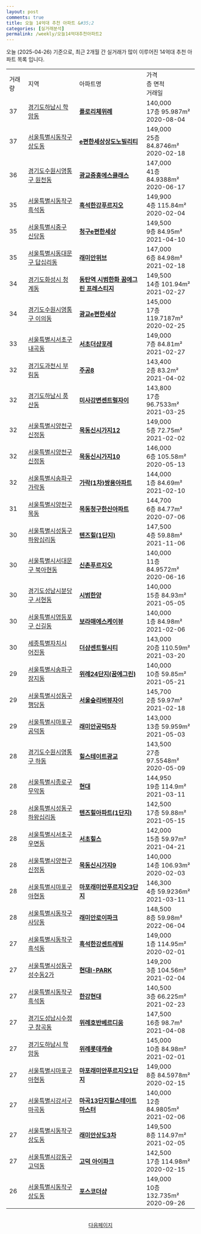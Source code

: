 ```yaml
---
layout: post
comments: true
title: 오늘 14억대 추천 아파트 &#35;2
categories: [실거래분석]
permalink: /weekly/오늘14억대추천아파트2
---
```


오늘 (2025-04-26) 기준으로, 최근 2개월 간 실거래가 많이 이루어진 14억대 추천 아파트 목록 입니다.

<table class="sortable">
  <tr>
    <td>거래량</td>
    <td>지역</td>
    <td>아파트명</td>
    <td>가격<br>층 면적<br>거래일</td>
  </tr>

  <tr class="item">
    <td>37</td>
    <td><a href="/apt/경기도하남시학암동">경기도하남시 학암동</a></td>
    <td style="font-weight: bold;"><a href="/apt/경기도하남시학암동플로리체위례">플로리체위례</a></td>
    <td>140,000<br>17층  95.987m²<br>2020-08-04</td>
  </tr>

  <tr class="item">
    <td>37</td>
    <td><a href="/apt/서울특별시동작구상도동">서울특별시동작구 상도동</a></td>
    <td style="font-weight: bold;"><a href="/apt/서울특별시동작구상도동e편한세상상도노빌리티">e편한세상상도노빌리티</a></td>
    <td>149,000<br>25층  84.8746m²<br>2020-02-18</td>
  </tr>

  <tr class="item">
    <td>36</td>
    <td><a href="/apt/경기도수원시영통구원천동">경기도수원시영통구 원천동</a></td>
    <td style="font-weight: bold;"><a href="/apt/경기도수원시영통구원천동광교중흥에스클래스">광교중흥에스클래스</a></td>
    <td>147,000<br>41층  84.9388m²<br>2020-06-17</td>
  </tr>

  <tr class="item">
    <td>35</td>
    <td><a href="/apt/서울특별시동작구흑석동">서울특별시동작구 흑석동</a></td>
    <td style="font-weight: bold;"><a href="/apt/서울특별시동작구흑석동흑석한강푸르지오">흑석한강푸르지오</a></td>
    <td>149,900<br>4층  115.84m²<br>2020-02-04</td>
  </tr>

  <tr class="item">
    <td>35</td>
    <td><a href="/apt/서울특별시중구신당동">서울특별시중구 신당동</a></td>
    <td style="font-weight: bold;"><a href="/apt/서울특별시중구신당동청구e편한세상">청구e편한세상</a></td>
    <td>149,500<br>9층  84.95m²<br>2021-04-10</td>
  </tr>

  <tr class="item">
    <td>35</td>
    <td><a href="/apt/서울특별시동대문구답십리동">서울특별시동대문구 답십리동</a></td>
    <td style="font-weight: bold;"><a href="/apt/서울특별시동대문구답십리동래미안위브">래미안위브</a></td>
    <td>147,000<br>6층  84.98m²<br>2021-02-18</td>
  </tr>

  <tr class="item">
    <td>34</td>
    <td><a href="/apt/경기도화성시청계동">경기도화성시 청계동</a></td>
    <td style="font-weight: bold;"><a href="/apt/경기도화성시청계동동탄역시범한화꿈에그린프레스티지">동탄역 시범한화 꿈에그린 프레스티지</a></td>
    <td>149,500<br>14층  101.94m²<br>2021-02-27</td>
  </tr>

  <tr class="item">
    <td>34</td>
    <td><a href="/apt/경기도수원시영통구이의동">경기도수원시영통구 이의동</a></td>
    <td style="font-weight: bold;"><a href="/apt/경기도수원시영통구이의동광교e편한세상">광교e편한세상</a></td>
    <td>145,000<br>17층  119.7187m²<br>2020-02-25</td>
  </tr>

  <tr class="item">
    <td>33</td>
    <td><a href="/apt/서울특별시서초구내곡동">서울특별시서초구 내곡동</a></td>
    <td style="font-weight: bold;"><a href="/apt/서울특별시서초구내곡동서초더샵포레">서초더샵포레</a></td>
    <td>149,000<br>7층  84.81m²<br>2021-02-27</td>
  </tr>

  <tr class="item">
    <td>32</td>
    <td><a href="/apt/경기도과천시부림동">경기도과천시 부림동</a></td>
    <td style="font-weight: bold;"><a href="/apt/경기도과천시부림동주공8">주공8</a></td>
    <td>143,400<br>2층  83.2m²<br>2021-04-02</td>
  </tr>

  <tr class="item">
    <td>32</td>
    <td><a href="/apt/경기도하남시풍산동">경기도하남시 풍산동</a></td>
    <td style="font-weight: bold;"><a href="/apt/경기도하남시풍산동미사강변센트럴자이">미사강변센트럴자이</a></td>
    <td>143,800<br>17층  96.7533m²<br>2021-03-25</td>
  </tr>

  <tr class="item">
    <td>32</td>
    <td><a href="/apt/서울특별시양천구신정동">서울특별시양천구 신정동</a></td>
    <td style="font-weight: bold;"><a href="/apt/서울특별시양천구신정동목동신시가지12">목동신시가지12</a></td>
    <td>149,000<br>5층  72.75m²<br>2021-02-02</td>
  </tr>

  <tr class="item">
    <td>32</td>
    <td><a href="/apt/서울특별시양천구신정동">서울특별시양천구 신정동</a></td>
    <td style="font-weight: bold;"><a href="/apt/서울특별시양천구신정동목동신시가지10">목동신시가지10</a></td>
    <td>146,000<br>6층  105.58m²<br>2020-05-13</td>
  </tr>

  <tr class="item">
    <td>32</td>
    <td><a href="/apt/서울특별시송파구가락동">서울특별시송파구 가락동</a></td>
    <td style="font-weight: bold;"><a href="/apt/서울특별시송파구가락동가락(1차)쌍용아파트">가락(1차)쌍용아파트</a></td>
    <td>144,000<br>1층  84.69m²<br>2021-02-10</td>
  </tr>

  <tr class="item">
    <td>31</td>
    <td><a href="/apt/서울특별시양천구목동">서울특별시양천구 목동</a></td>
    <td style="font-weight: bold;"><a href="/apt/서울특별시양천구목동목동청구한신아파트">목동청구한신아파트</a></td>
    <td>144,700<br>6층  84.77m²<br>2020-07-06</td>
  </tr>

  <tr class="item">
    <td>30</td>
    <td><a href="/apt/서울특별시성동구하왕십리동">서울특별시성동구 하왕십리동</a></td>
    <td style="font-weight: bold;"><a href="/apt/서울특별시성동구하왕십리동텐즈힐(1단지)">텐즈힐(1단지)</a></td>
    <td>147,500<br>4층  59.88m²<br>2021-11-06</td>
  </tr>

  <tr class="item">
    <td>30</td>
    <td><a href="/apt/서울특별시서대문구북아현동">서울특별시서대문구 북아현동</a></td>
    <td style="font-weight: bold;"><a href="/apt/서울특별시서대문구북아현동신촌푸르지오">신촌푸르지오</a></td>
    <td>140,000<br>11층  84.9572m²<br>2020-06-16</td>
  </tr>

  <tr class="item">
    <td>30</td>
    <td><a href="/apt/경기도성남시분당구서현동">경기도성남시분당구 서현동</a></td>
    <td style="font-weight: bold;"><a href="/apt/경기도성남시분당구서현동시범한양">시범한양</a></td>
    <td>140,000<br>15층  84.93m²<br>2021-05-05</td>
  </tr>

  <tr class="item">
    <td>30</td>
    <td><a href="/apt/서울특별시영등포구신길동">서울특별시영등포구 신길동</a></td>
    <td style="font-weight: bold;"><a href="/apt/서울특별시영등포구신길동보라매에스케이뷰">보라매에스케이뷰</a></td>
    <td>140,000<br>1층  84.98m²<br>2021-02-06</td>
  </tr>

  <tr class="item">
    <td>30</td>
    <td><a href="/apt/세종특별자치시어진동">세종특별자치시 어진동</a></td>
    <td style="font-weight: bold;"><a href="/apt/세종특별자치시어진동더샵센트럴시티">더샵센트럴시티</a></td>
    <td>143,000<br>20층  110.59m²<br>2021-03-20</td>
  </tr>

  <tr class="item">
    <td>29</td>
    <td><a href="/apt/서울특별시송파구장지동">서울특별시송파구 장지동</a></td>
    <td style="font-weight: bold;"><a href="/apt/서울특별시송파구장지동위례24단지(꿈에그린)">위례24단지(꿈에그린)</a></td>
    <td>140,000<br>10층  59.85m²<br>2021-05-21</td>
  </tr>

  <tr class="item">
    <td>29</td>
    <td><a href="/apt/서울특별시성동구행당동">서울특별시성동구 행당동</a></td>
    <td style="font-weight: bold;"><a href="/apt/서울특별시성동구행당동서울숲리버뷰자이">서울숲리버뷰자이</a></td>
    <td>145,700<br>2층  59.97m²<br>2021-02-18</td>
  </tr>

  <tr class="item">
    <td>29</td>
    <td><a href="/apt/서울특별시마포구공덕동">서울특별시마포구 공덕동</a></td>
    <td style="font-weight: bold;"><a href="/apt/서울특별시마포구공덕동래미안공덕5차">래미안공덕5차</a></td>
    <td>143,000<br>13층  59.959m²<br>2021-05-03</td>
  </tr>

  <tr class="item">
    <td>28</td>
    <td><a href="/apt/경기도수원시영통구하동">경기도수원시영통구 하동</a></td>
    <td style="font-weight: bold;"><a href="/apt/경기도수원시영통구하동힐스테이트광교">힐스테이트광교</a></td>
    <td>143,500<br>27층  97.5548m²<br>2020-05-09</td>
  </tr>

  <tr class="item">
    <td>28</td>
    <td><a href="/apt/서울특별시종로구무악동">서울특별시종로구 무악동</a></td>
    <td style="font-weight: bold;"><a href="/apt/서울특별시종로구무악동현대">현대</a></td>
    <td>144,950<br>19층  114.9m²<br>2021-03-11</td>
  </tr>

  <tr class="item">
    <td>28</td>
    <td><a href="/apt/서울특별시성동구하왕십리동">서울특별시성동구 하왕십리동</a></td>
    <td style="font-weight: bold;"><a href="/apt/서울특별시성동구하왕십리동텐즈힐아파트(1단지)">텐즈힐아파트(1단지)</a></td>
    <td>142,500<br>17층  59.88m²<br>2021-05-15</td>
  </tr>

  <tr class="item">
    <td>28</td>
    <td><a href="/apt/서울특별시서초구우면동">서울특별시서초구 우면동</a></td>
    <td style="font-weight: bold;"><a href="/apt/서울특별시서초구우면동서초힐스">서초힐스</a></td>
    <td>142,000<br>15층  59.97m²<br>2021-04-21</td>
  </tr>

  <tr class="item">
    <td>28</td>
    <td><a href="/apt/서울특별시양천구신정동">서울특별시양천구 신정동</a></td>
    <td style="font-weight: bold;"><a href="/apt/서울특별시양천구신정동목동신시가지9">목동신시가지9</a></td>
    <td>140,000<br>14층  106.93m²<br>2020-02-03</td>
  </tr>

  <tr class="item">
    <td>28</td>
    <td><a href="/apt/서울특별시마포구아현동">서울특별시마포구 아현동</a></td>
    <td style="font-weight: bold;"><a href="/apt/서울특별시마포구아현동마포래미안푸르지오3단지">마포래미안푸르지오3단지</a></td>
    <td>146,300<br>4층  59.9236m²<br>2021-03-11</td>
  </tr>

  <tr class="item">
    <td>28</td>
    <td><a href="/apt/서울특별시동작구사당동">서울특별시동작구 사당동</a></td>
    <td style="font-weight: bold;"><a href="/apt/서울특별시동작구사당동래미안로이파크">래미안로이파크</a></td>
    <td>148,500<br>8층  59.98m²<br>2022-06-04</td>
  </tr>

  <tr class="item">
    <td>27</td>
    <td><a href="/apt/서울특별시동작구흑석동">서울특별시동작구 흑석동</a></td>
    <td style="font-weight: bold;"><a href="/apt/서울특별시동작구흑석동흑석한강센트레빌">흑석한강센트레빌</a></td>
    <td>149,000<br>1층  114.95m²<br>2020-02-01</td>
  </tr>

  <tr class="item">
    <td>27</td>
    <td><a href="/apt/서울특별시성동구성수동2가">서울특별시성동구 성수동2가</a></td>
    <td style="font-weight: bold;"><a href="/apt/서울특별시성동구성수동2가현대I-PARK">현대I-PARK</a></td>
    <td>149,200<br>3층  104.56m²<br>2021-02-04</td>
  </tr>

  <tr class="item">
    <td>27</td>
    <td><a href="/apt/서울특별시동작구흑석동">서울특별시동작구 흑석동</a></td>
    <td style="font-weight: bold;"><a href="/apt/서울특별시동작구흑석동한강현대">한강현대</a></td>
    <td>140,500<br>3층  66.225m²<br>2021-02-23</td>
  </tr>

  <tr class="item">
    <td>27</td>
    <td><a href="/apt/경기도성남시수정구창곡동">경기도성남시수정구 창곡동</a></td>
    <td style="font-weight: bold;"><a href="/apt/경기도성남시수정구창곡동위례호반베르디움">위례호반베르디움</a></td>
    <td>147,500<br>16층  98.7m²<br>2021-04-08</td>
  </tr>

  <tr class="item">
    <td>27</td>
    <td><a href="/apt/경기도하남시학암동">경기도하남시 학암동</a></td>
    <td style="font-weight: bold;"><a href="/apt/경기도하남시학암동위례롯데캐슬">위례롯데캐슬</a></td>
    <td>145,000<br>10층  84.98m²<br>2021-02-01</td>
  </tr>

  <tr class="item">
    <td>27</td>
    <td><a href="/apt/서울특별시마포구아현동">서울특별시마포구 아현동</a></td>
    <td style="font-weight: bold;"><a href="/apt/서울특별시마포구아현동마포래미안푸르지오1단지">마포래미안푸르지오1단지</a></td>
    <td>149,000<br>8층  84.5978m²<br>2020-02-15</td>
  </tr>

  <tr class="item">
    <td>27</td>
    <td><a href="/apt/서울특별시강서구마곡동">서울특별시강서구 마곡동</a></td>
    <td style="font-weight: bold;"><a href="/apt/서울특별시강서구마곡동마곡13단지힐스테이트마스터">마곡13단지힐스테이트마스터</a></td>
    <td>140,000<br>12층  84.9805m²<br>2021-02-06</td>
  </tr>

  <tr class="item">
    <td>27</td>
    <td><a href="/apt/서울특별시동작구상도동">서울특별시동작구 상도동</a></td>
    <td style="font-weight: bold;"><a href="/apt/서울특별시동작구상도동래미안상도3차">래미안상도3차</a></td>
    <td>149,500<br>8층  114.97m²<br>2021-02-05</td>
  </tr>

  <tr class="item">
    <td>27</td>
    <td><a href="/apt/서울특별시강동구고덕동">서울특별시강동구 고덕동</a></td>
    <td style="font-weight: bold;"><a href="/apt/서울특별시강동구고덕동고덕아이파크">고덕 아이파크</a></td>
    <td>142,500<br>17층  114.98m²<br>2020-02-15</td>
  </tr>

  <tr class="item">
    <td>26</td>
    <td><a href="/apt/서울특별시동작구상도동">서울특별시동작구 상도동</a></td>
    <td style="font-weight: bold;"><a href="/apt/서울특별시동작구상도동포스코더샵">포스코더샵</a></td>
    <td>149,000<br>10층  132.735m²<br>2020-09-26</td>
  </tr>

  <tr>
      <script async src="https://pagead2.googlesyndication.com/pagead/js/adsbygoogle.js?client=ca-pub-3485438051770037"
          crossorigin="anonymous"></script>
      <ins class="adsbygoogle"
          style="display:block"
          data-ad-format="fluid"
          data-ad-layout-key="-fb+5w+4e-db+86"
          data-ad-client="ca-pub-3485438051770037"
          data-ad-slot="1827090281"></ins>
      <script>
          (adsbygoogle = window.adsbygoogle || []).push({});
      </script>
  </tr>
    
</table>

<br>
<center><a href="/weekly/오늘14억대추천아파트3">다음페이지</a></center>
<br><br>
